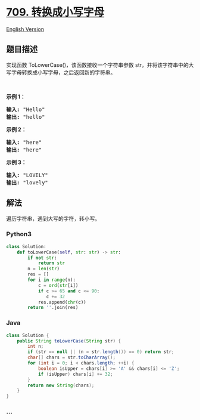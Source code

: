 # [709. 转换成小写字母](https://leetcode-cn.com/problems/to-lower-case)

[English Version](/solution/0700-0799/0709.To%20Lower%20Case/README_EN.md)

## 题目描述

<!-- 这里写题目描述 -->

<p>实现函数 ToLowerCase()，该函数接收一个字符串参数 str，并将该字符串中的大写字母转换成小写字母，之后返回新的字符串。</p>

<p>&nbsp;</p>

<p><strong>示例 1：</strong></p>

<pre>
<strong>输入: </strong>&quot;Hello&quot;
<strong>输出: </strong>&quot;hello&quot;</pre>

<p><strong>示例 2：</strong></p>

<pre>
<strong>输入: </strong>&quot;here&quot;
<strong>输出: </strong>&quot;here&quot;</pre>

<p><strong>示例</strong><strong>&nbsp;3：</strong></p>

<pre>
<strong>输入: </strong>&quot;LOVELY&quot;
<strong>输出: </strong>&quot;lovely&quot;
</pre>


## 解法

<!-- 这里可写通用的实现逻辑 -->

遍历字符串，遇到大写的字符，转小写。

<!-- tabs:start -->

### **Python3**

<!-- 这里可写当前语言的特殊实现逻辑 -->

```python
class Solution:
    def toLowerCase(self, str: str) -> str:
        if not str:
            return str
        n = len(str)
        res = []
        for i in range(n):
            c = ord(str[i])
            if c >= 65 and c <= 90:
               c += 32
            res.append(chr(c))
        return ''.join(res)
```

### **Java**

<!-- 这里可写当前语言的特殊实现逻辑 -->

```java
class Solution {
    public String toLowerCase(String str) {
        int n;
        if (str == null || (n = str.length()) == 0) return str;
        char[] chars = str.toCharArray();
        for (int i = 0; i < chars.length; ++i) {
            boolean isUpper = chars[i] >= 'A' && chars[i] <= 'Z';
            if (isUpper) chars[i] += 32;
        }
        return new String(chars);
    }
}
```

### **...**

```

```

<!-- tabs:end -->
